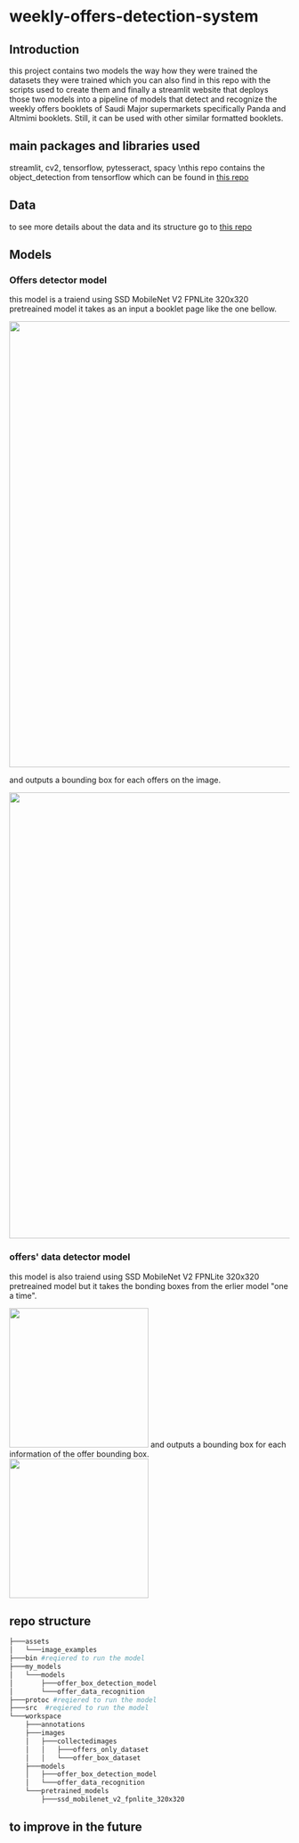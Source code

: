 ﻿# weekly-offers-detection-system
 ## Introduction
this project contains two models the way how they were trained the datasets they were trained which you can also find in this repo with the scripts used to create them and finally a streamlit website that deploys those two models into a pipeline of models that detect and recognize the weekly offers booklets of Saudi Major supermarkets specifically Panda and Altmimi booklets. Still, it can be used with other similar formatted booklets.


## main packages and libraries used
streamlit, cv2, tensorflow, pytesseract, spacy
\nthis repo contains the object_detection from tensorflow which can be found in <a href="https://github.com/tensorflow/models/tree/master/research/object_detection">this repo</a>

## Data
to see more details about the data and its structure go to <a href="https://github.com/Salma7577/offers_dataset_web_scrabing">this repo</a>

## Models 
### Offers detector model
this model is a traiend using SSD MobileNet V2 FPNLite 320x320 pretreained model it takes as an input a booklet page like the one bellow.

<img src="https://user-images.githubusercontent.com/54520739/186296014-976bef57-21fe-4cdc-9110-c0040f76043b.jpg" width="600" height="800">


and outputs a bounding box for each offers on the image.

<img src="https://user-images.githubusercontent.com/54520739/186297684-77e80c6d-ea93-4664-b892-a1d1a21fb977.png" width="600" height="800">

### offers' data detector model
this model is also traiend using SSD MobileNet V2 FPNLite 320x320 pretreained model but it takes the bonding boxes from the erlier model "one a time".


<img src="https://user-images.githubusercontent.com/54520739/186298696-73ab7204-c45b-4db6-9bb3-d2d28a6b10ac.jpg" width="250" height="250">
and outputs a bounding box for each information of the offer bounding box.


<img src="https://user-images.githubusercontent.com/54520739/186298937-09ee2266-fcfd-4985-b22b-7fdfdde50936.png" width="250" height="250">



## repo structure
```bash
├───assets
│   └───image_examples
├───bin #reqiered to run the model
├───my_models
│   └───models
│       ├───offer_box_detection_model
│       └───offer_data_recognition
├───protoc #reqiered to run the model
├───src  #reqiered to run the model
└───workspace
    ├───annotations
    ├───images
    │   ├───collectedimages
    │   │   ├───offers_only_dataset
    │   │   └───offer_box_dataset
    ├───models
    │   ├───offer_box_detection_model
    │   └───offer_data_recognition
    └───pretrained_models
        ├───ssd_mobilenet_v2_fpnlite_320x320


```


## to improve in the future


